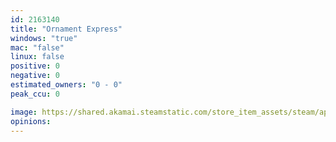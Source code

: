 ```yaml
---
id: 2163140
title: "Ornament Express"
windows: "true"
mac: "false"
linux: false
positive: 0
negative: 0
estimated_owners: "0 - 0"
peak_ccu: 0

image: https://shared.akamai.steamstatic.com/store_item_assets/steam/apps/2163140/header.jpg?t=1720886197
opinions:
---
```


